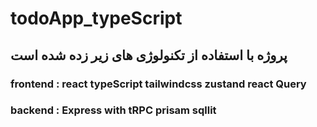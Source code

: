 # todoApp_typeScript

## پروژه با استفاده از تکنولوژی های زیر زده شده است 


### frontend : react typeScript tailwindcss zustand react Query  

### backend : Express with tRPC prisam sqllit 
